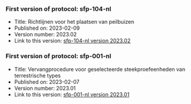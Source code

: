 ### First version of protocol: sfp-104-nl

- Title: Richtlijnen voor het plaatsen van peilbuizen
- Published on: 2023-02-09
- Version number: 2023.02
- Link to this version: [sfp-104-nl version 2023.02](2023.02/index.html)

### First version of protocol: sfp-001-nl

- Title: Vervangprocedure voor geselecteerde steekproefeenheden van terrestrische types
- Published on: 2023-02-07
- Version number: 2023.01
- Link to this version: [sfp-001-nl version 2023.01](2023.01/index.html)

<!--One entry for each release describing the generic changes since the previous release.
e.g. (sort most recent first)

- 2020.03
    - sfp-403_shorttitle_nl (first version)
    - sfp-403_shorttitle_en (first version)
- 2020.02
    - sfp-402_shorttitle_nl (update)
- 2020.01
    - sfp-402_shorttitle_nl (first version)
-->
